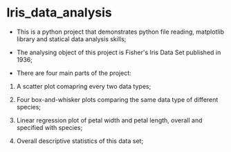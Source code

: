 # Iris_data_analysis

- This is a python project that demonstrates python file reading, matplotlib library and statical data analysis skills;

- The analysing object of this project is Fisher's Iris Data Set published in 1936;

- There are four main parts of the project:

1. A scatter plot comapring every two data types;
        
2. Four box-and-whisker plots comparing the same data type of different species;

3. Linear regression plot of petal width and petal length, overall and specified with species;

4. Overall descriptive statistics of this data set;
